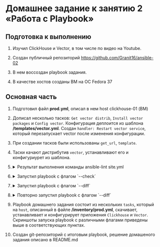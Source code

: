 # Домашнее задание к занятию 2 «Работа с Playbook»

## Подготовка к выполнению

1. Изучил ClickHouse и Vector, в том числе по видео на Youtube.

2. Создан публичный репозиторий https://github.com/Granit16/ansible-02

3. В нем воссоздан playbook задания.

4. В качестве хостов созданы ВМ на ОС Fedora 37



## Основная часть

1. Подготовил файл **prod.yml**, описал в нем host clickhouse-01 (ВМ)

2. Дописал несколько тасков: `Get vector distrib`, `Install vector packages` и `Config vector`.
    Конфигурация деплоится из шаблона **/templates/vector.yml**.
    Создан `handler: Restart vector service`, который перезапускает vector после изменения конфигурации.

3. При создании тасков были использованы `get_url`, `template`.

4. Таски качают дистрибутив `vector`, устанавливают его и конфигуриурет из шаблона.

5. <details><summary>Результат выполнения команды ansible-lint site.yml</summary>
    
    Ошибок нет, имеются несклолько предупреждений

    ![](https://github.com/Granit16/ansible-02/blob/main/screenshots/lint.png)

</details>

6. <details><summary>Запустил playbook с флагом `--check`</summary>
    
    Playbook прошел валидацию успешно:

    ![](https://github.com/Granit16/ansible-02/blob/main/screenshots/check.png)

</details>

7. <details><summary>Запустил playbook с флагом `--diff`</summary>
    
    Playbook успешно отработал:

    ![](https://github.com/Granit16/ansible-02/blob/main/screenshots/diff1.png)

</details>

8. <details><summary>Повторно запустил playbook с флагом `--diff`</summary>
    
    Playbook успешно отработал, с абсолютно таким же результатом:

    ![](https://github.com/Granit16/ansible-02/blob/main/screenshots/diff2.png)

</details>

9. Playbook домашнего задания состоит из нескольких `tasks`, который на `host`, описанный в файле **/inventory/prod.yml**, скачивает, устанавливает и конфигурирует приложения `Clickhouse` и `Vector`. Скриншоты запуска playbook с различными флагами приведены выше в соответствующих пунктах.

10. Создан git-репозиторий с итоговым playbook, решение домашеного задания описано в README.md